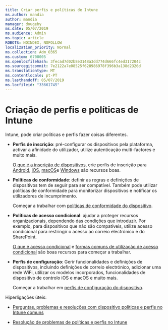 ```yaml
---
title: Criar perfis e políticas de Intune
ms.author: mandia
author: mandia
manager: dougeby
ms.date: 05/07/2019
ms.audience: Admin
ms.topic: article
ROBOTS: NOINDEX, NOFOLLOW
localization_priority: Normal
ms.collection: Adm_O365
ms.custom: 6700005
ms.openlocfilehash: 3fecad7d02b8e3148a3dd774d666fc4ed317204c
ms.sourcegitcommit: 7e2122a7e08525f628986978f396b3a138d2326d
ms.translationtype: MT
ms.contentlocale: pt-PT
ms.lasthandoff: 05/07/2019
ms.locfileid: "33661745"
---
```

# <a name="creating-intune-policy-and-profiles"></a>Criação de perfis e políticas de Intune

Intune, pode criar políticas e perfis fazer coisas diferentes.

- **Perfis de inscrição**: pré-configurar os dispositivos pela plataforma, activar a afinidade do utilizador, utilize autenticação multi-factores e muito mais. 

  [O que é a inscrição de dispositivos](https://docs.microsoft.com/intune/device-enrollment), crie perfis de inscrição para [Android](https://docs.microsoft.com/intune/android-enroll), [iOS](https://docs.microsoft.com/intune/ios-enroll), [macOS](https://docs.microsoft.com/intune/macos-enroll)e [Windows](https://docs.microsoft.com/intune/windows-enrollment-methods) são recursos boas.

- **Políticas de conformidade**: definir as regras e definições de dispositivos tem de seguir para ser compatível. Também pode utilizar políticas de conformidade para monitorizar dispositivos e notificar os utilizadores de incumprimento. 

  Começar a trabalhar com [políticas de conformidade do dispositivo](https://docs.microsoft.com/intune/device-compliance-get-started).
- **Políticas de acesso condicional**: ajudar a proteger recursos organizacionais, dependendo das condições que introduzir. Por exemplo, para dispositivos que não são compatíveis, utilize acesso condicional para restringir o acesso ao correio electrónico e do SharePoint.

  [O que é acesso condicional](https://docs.microsoft.com/intune/conditional-access) e [formas comuns de utilização de acesso condicional](https://docs.microsoft.com/intune/conditional-access-intune-common-ways-use) são boas recursos para começar a trabalhar.

- **Perfis de configuração**: Gerir funcionalidades e definições de dispositivos, incluindo definições de correio electrónico, adicionar uma rede WiFi, utilizar os modelos incorporados, funcionalidades de dispositivo de controlo iOS e macOS e muito mais. 

  Começar a trabalhar em [perfis de configuração do dispositivo](https://docs.microsoft.com/intune/device-profiles).

Hiperligações úteis:

- [Perguntas, problemas e resoluções com dispositivo políticas e perfis no Intune comuns](https://docs.microsoft.com/intune/device-profile-troubleshoot)

- [Resolução de problemas de políticas e perfis no Intune](https://docs.microsoft.com/intune/troubleshoot-policies-in-microsoft-intune)

